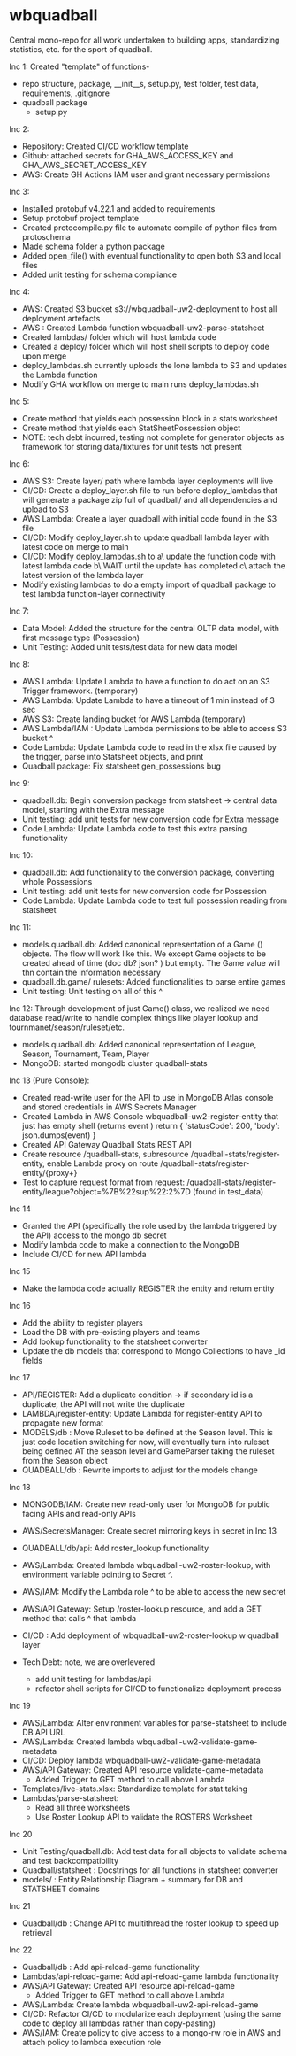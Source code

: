 # wbquadball
Central mono-repo for all work undertaken to building apps, standardizing statistics, etc. for the sport of quadball.

Inc 1: 
Created "template" of functions- 
* repo structure, package, __init__s, setup.py, test folder, test data, requirements, .gitignore
* quadball package
   * setup.py 

Inc 2: 
* Repository: Created CI/CD workflow template
* Github: attached secrets for GHA_AWS_ACCESS_KEY and GHA_AWS_SECRET_ACCESS_KEY
* AWS: Create GH Actions IAM user and grant necessary permissions

Inc 3: 
* Installed protobuf v4.22.1 and added to requirements
* Setup protobuf project template
* Created protocompile.py file to automate compile of python files from protoschema
* Made schema folder a python package
* Added open_file() with eventual functionality to open both S3 and local files
* Added unit testing for schema compliance


Inc 4: 
* AWS: Created S3 bucket s3://wbquadball-uw2-deployment to host all deployment artefacts
* AWS : Created Lambda function wbquadball-uw2-parse-statsheet
* Created lambdas/ folder which will host lambda code
* Created a deploy/ folder which will host shell scripts to deploy code upon merge
* deploy_lambdas.sh currently uploads the lone lambda to S3 and updates the Lambda function
* Modify GHA workflow on merge to main runs deploy_lambdas.sh

Inc 5: 
* Create method that yields each possession block in a stats worksheet
* Create method that yields each StatSheetPossession object
* NOTE: tech debt incurred, testing not complete for generator objects as framework for storing data/fixtures for unit tests not present

Inc 6: 
* AWS S3: Create layer/ path where lambda layer deployments will live
* CI/CD: Create a deploy_layer.sh file to run before deploy_lambdas that will generate a package zip full of quadball/ and all dependencies and upload to S3
* AWS Lambda: Create a layer quadball with initial code found in the S3 file
* CI/CD: Modify deploy_layer.sh to update quadball lambda layer with latest code on merge to main 
* CI/CD: Modify deploy_lambdas.sh to 
   a\ update the function code with latest lambda code 
   b\ WAIT until the update has completed
   c\ attach the latest version of the lambda layer
* Modify existing lambdas to do a empty import of quadball package to test lambda function-layer connectivity

Inc 7: 
* Data Model: Added the structure for the central OLTP data model, with first message type (Possession)
* Unit Testing: Added unit tests/test data for new data model 

Inc 8: 
* AWS Lambda: Update Lambda to have a function to do act on an S3 Trigger framework. (temporary) 
* AWS Lambda: Update Lambda to have a timeout of 1 min instead of 3 sec
* AWS S3: Create landing bucket for AWS Lambda (temporary)
* AWS Lambda/IAM : Update Lambda permissions to be able to access S3 bucket ^ 
* Code Lambda: Update Lambda code to read in the xlsx file caused by the trigger, parse into Statsheet objects, and print
* Quadball package: Fix statsheet gen_possessions bug


Inc 9: 
* quadball.db: Begin conversion package from statsheet -> central data model, starting with the Extra message
* Unit testing: add unit tests for new conversion code for Extra message
* Code Lambda: Update Lambda code to test this extra parsing functionality


Inc 10: 
* quadball.db: Add functionality to the conversion package, converting whole Possessions
* Unit testing: add unit tests for new conversion code for Possession
* Code Lambda: Update Lambda code to test full possession reading from statsheet

Inc 11: 
* models.quadball.db: Added canonical representation of a Game () objecte. The flow will work like this. We except Game objects to be created ahead of time (doc db? json? ) but empty. The Game value will thn contain the information necessary 
* quadball.db.game/ rulesets: Added functionalities to parse entire games 
* Unit testing: Unit testing on all of this ^ 
 
Inc 12: 
Through development of just Game() class, we realized we need database read/write
to handle complex things like player lookup and tournmanet/season/ruleset/etc. 
* models.quadball.db: Added canonical representation of League, Season, Tournament, Team, Player
* MongoDB: started mongodb cluster quadball-stats

Inc 13 (Pure Console): 
* Created read-write user for the API to use in MongoDB Atlas console 
and stored credentials in AWS Secrets Manager
* Created Lambda in AWS Console  wbquadball-uw2-register-entity that just has empty shell (returns event )    return {
        'statusCode': 200,
        'body': json.dumps(event)
    }
* Created API Gateway Quadball Stats REST API 
* Create resource /quadball-stats, subresource /quadball-stats/register-entity, enable Lambda proxy on  route /quadball-stats/register-entity/{proxy+}
* Test to capture request format from request:
/quadball-stats/register-entity/league?object=%7B%22sup%22:2%7D
(found in test_data)


Inc 14
* Granted the API (specifically the role used by the lambda triggered by the API) access to the mongo db secret
* Modify lambda code to make a connection to the MongoDB
* Include CI/CD for new API lambda

Inc 15
* Make the lambda code actually REGISTER the entity and return entity

Inc 16
* Add the ability to register players
* Load the DB with pre-existing players and teams
* Add lookup functionality to the statsheet converter
* Update the db models that correspond to Mongo Collections to have _id fields 

Inc 17
* API/REGISTER: Add a duplicate condition -> if secondary id is a duplicate, the API will not write the duplicate
* LAMBDA/register-entity: Update Lambda for register-entity API to propagate new format
* MODELS/db : Move Ruleset to be defined at the Season level. This is just code location switching for now, will eventually turn into ruleset being defined AT the season level and GameParser taking the ruleset from the Season object
* QUADBALL/db : Rewrite imports to adjust for the models change

Inc 18
* MONGODB/IAM: Create new read-only user for MongoDB for public facing APIs and read-only APIs
* AWS/SecretsManager: Create secret mirroring keys in secret in Inc 13
* QUADBALL/db/api: Add roster_lookup functionality
* AWS/Lambda: Created lambda wbquadball-uw2-roster-lookup, with environment variable 
pointing to Secret ^.
* AWS/IAM: Modify the Lambda role ^ to be able to access the new secret
* AWS/API Gateway: Setup /roster-lookup resource, and add a GET method that calls ^ that lambda
* CI/CD : Add deployment of wbquadball-uw2-roster-lookup w quadball layer 

* Tech Debt: note, we are overlevered
  * add unit testing for lambdas/api 
  * refactor shell scripts for CI/CD to functionalize deployment process


Inc 19
* AWS/Lambda: Alter environment variables for parse-statsheet to include DB API URL 
* AWS/Lambda: Created lambda wbquadball-uw2-validate-game-metadata
* CI/CD: Deploy lambda wbquadball-uw2-validate-game-metadata
* AWS/API Gateway: Created API resource validate-game-metadata
   * Added Trigger to GET method to call above Lambda
* Templates/live-stats.xlsx: Standardize template for stat taking
* Lambdas/parse-statsheet: 
   * Read all three worksheets
   * Use Roster Lookup API  to validate the ROSTERS Worksheet



Inc 20
* Unit Testing/quadball.db: Add test data for all objects to validate schema and test backcompatibility
* Quadball/statsheet : Docstrings for all functions in statsheet converter
* models/ : Entity Relationship Diagram + summary for DB and STATSHEET domains

Inc 21
* Quadball/db : Change API to multithread the roster lookup to speed up retrieval 

Inc 22
* Quadball/db : Add api-reload-game functionality 
* Lambdas/api-reload-game:   Add api-reload-game lambda functionality
* AWS/API Gateway: Created API resource api-reload-game
   * Added Trigger to GET method to call above Lambda
* AWS/Lambda: Create lambda wbquadball-uw2-api-reload-game
* CI/CD: Refactor CI/CD to modularize each deployment (using the same code to deploy all lambdas rather than copy-pasting)
* AWS/IAM: Create policy to give access to a mongo-rw role in AWS and attach policy to lambda execution role

